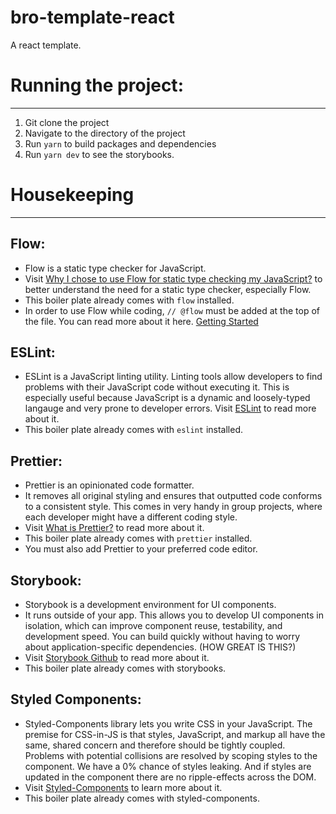 # bro-template-react
A react template.

# Running the project:
----------
1. Git clone the project
2. Navigate to the directory of the project
3. Run ```yarn``` to build packages and dependencies
4. Run ```yarn dev``` to see the storybooks.

# Housekeeping
----------
## Flow:

* Flow is a static type checker for JavaScript.
* Visit [Why I chose to use Flow for static type checking my JavaScript?](https://www.lullabot.com/articles/flow-for-static-type-checking-javascript) to better understand the need for a static type checker, especially Flow.
* This boiler plate already comes with ```flow``` installed.
* In order to use Flow while coding, ```// @flow``` must be added at the top of the file. You can read more about it here. [Getting Started](https://flow.org/en/docs/getting-started/)

## ESLint:

* ESLint is a JavaScript linting utility. Linting tools allow developers to find problems with their JavaScript code without executing it. This is especially useful because JavaScript is a dynamic and loosely-typed langauge and very prone to developer errors. Visit [ESLint](https://eslint.org/docs/about/) to read more about it.
* This boiler plate already comes with ```eslint``` installed.

## Prettier:

* Prettier is an opinionated code formatter. 
* It removes all original styling and ensures that outputted code conforms to a consistent style. This comes in very handy in group projects, where each developer might have a different coding style.
* Visit [What is Prettier?](https://prettier.io/docs/en/index.html) to read more about it.
* This boiler plate already comes with ```prettier``` installed.
* You must also add Prettier to your preferred code editor. 

## Storybook:

* Storybook is a development environment for UI components.
* It runs outside of your app. This allows you to develop UI components in isolation, which can improve component reuse, testability, and development speed. You can build quickly without having to worry about application-specific dependencies. (HOW GREAT IS THIS?)
* Visit [Storybook Github](https://github.com/storybooks/storybook) to read more about it.
* This boiler plate already comes with storybooks.

## Styled Components:

* Styled-Components library lets you write CSS in your JavaScript. The premise for CSS-in-JS is that styles, JavaScript, and markup all have the same, shared concern and therefore should be tightly coupled. Problems with potential collisions are resolved by scoping styles to the component. We have a 0% chance of styles leaking. And if styles are updated in the component there are no ripple-effects across the DOM. 
* Visit [Styled-Components](https://www.styled-components.com/) to learn more about it.
* This boiler plate already comes with styled-components.




